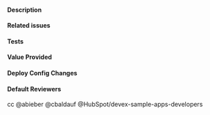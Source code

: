 #### Description
<!--
  A short overview of what this PR is setting out to achieve.
-->

#### Related issues
<!--
  Link any JIRAs, Github issues or other context explaining the need for this PR.
  Use the "Closes", "Fixes" and "Works on" prefixes to modify Github issues
  or imply an association with them. (eg; "Works on #123")
-->

#### Tests
<!-- 
  Have you added tests to cover the functionality you have added?
-->

#### Value Provided
<!--
If this isn't a feature, how does it improve the customers experience and add value?
If it handles tech debt, provide an ELI5 description as to what value it provides to the service.
-->

#### Deploy Config Changes
<!--
Do your changes include any neccessary yaml entries for any jobs, workers, etc?
-->

#### Default Reviewers
cc @abieber @cbaldauf @HubSpot/devex-sample-apps-developers
